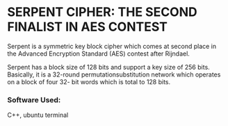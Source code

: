 # SERPENT CIPHER: THE SECOND FINALIST IN AES CONTESTSerpent is a symmetric key block cipher which comes at second place in the Advanced Encryption Standard (AES) contest after Rijndael.Serpent has a block size of 128 bits and support a key size of 256 bits. Basically, it is a 32-round permutationsubstitution network which operates on a block of four 32- bit words which is total to 128 bits.### Software Used:C++, ubuntu terminal